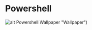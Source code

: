 # Powershell

![alt Powershell Wallpaper](https://wallpaperaccess.com/full/4834971.png) "Wallpaper")


